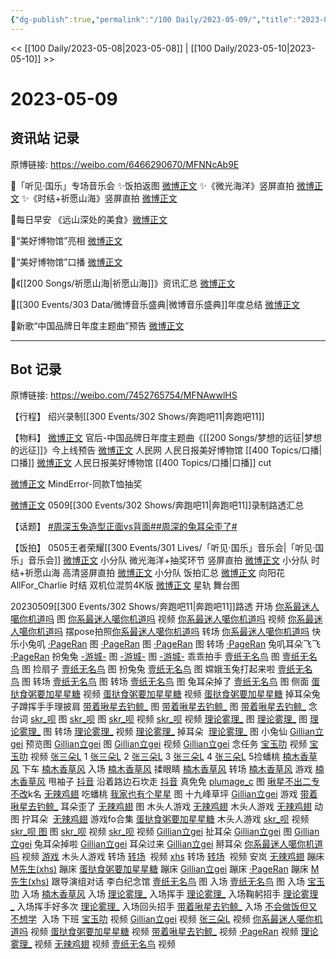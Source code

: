 ```yaml
---
{"dg-publish":true,"permalink":"/100 Daily/2023-05-09/","title":"2023-05-09","created":"2023-05-10T10:11:41.391+08:00","updated":"2023-05-16T20:29:54.523+08:00"}
---
```



<< [[100 Daily/2023-05-08\|2023-05-08]] | [[100 Daily/2023-05-10\|2023-05-10]] >>

# 2023-05-09

## 资讯站 记录

原博链接: https://weibo.com/6466290670/MFNNcAb9E

🌟「听见·国乐」专场音乐会
✨饭拍返图 [微博正文](https://weibo.com/6466290670/4899568024033229)
✨《微光海洋》竖屏直拍 [微博正文](https://weibo.com/6466290670/4899484431814795)
✨《时结+祈愿山海》竖屏直拍 [微博正文](https://weibo.com/6466290670/4899599443823589)

🌟每日早安
《远山深处的美食》[微博正文](https://weibo.com/6466290670/4899412813549619)

🌟“美好博物馆”亮相 [微博正文](https://weibo.com/6466290670/4899574924186057)

🌟“美好博物馆”口播 [微博正文](https://weibo.com/6466290670/4899608859772716)

🌟《[[200 Songs/祈愿山海\|祈愿山海]]》资讯汇总 [微博正文](https://weibo.com/6466290670/4899601826711205)

🌟[[300 Events/303 Data/微博音乐盛典\|微博音乐盛典]]年度总结 [微博正文](https://weibo.com/6466290670/4899554438676538)

🌟新歌“中国品牌日年度主题曲”预告 [微博正文](https://weibo.com/6466290670/4899485005645249)

---
## Bot 记录

原博链接: https://weibo.com/7452765754/MFNAwwlHS

【行程】
绍兴录制[[300 Events/302 Shows/奔跑吧11\|奔跑吧11]]

【物料】
[微博正文](http://weibo.com/5248300719/MFJZQeRmb) 官后-中国品牌日年度主题曲《[[200 Songs/梦想的远征\|梦想的远征]]》今上线预告
[微博正文](http://weibo.com/2286908003/MFLRM5AVO) 人民网 人民日报美好博物馆 [[400 Topics/口播\|口播]]
[微博正文](http://weibo.com/6466290670/MFNhrF0ks) 人民日报美好博物馆 [[400 Topics/口播\|口播]] cut

[微博正文](http://weibo.com/5986255547/MFBX3dTSH) MindError-同款T恤抽奖

[微博正文](https://weibo.com/7452765754/MFKgEqO0q) 0509[[300 Events/302 Shows/奔跑吧11\|奔跑吧11]]录制路透汇总

【话题】
[#周深玉兔造型正面vs背面#](https://s.weibo.com/weibo?q=%23%E5%91%A8%E6%B7%B1%E7%8E%89%E5%85%94%E9%80%A0%E5%9E%8B%E6%AD%A3%E9%9D%A2vs%E8%83%8C%E9%9D%A2%23)[#周深的兔耳朵歪了#](https://s.weibo.com/weibo?q=%23%E5%91%A8%E6%B7%B1%E7%9A%84%E5%85%94%E8%80%B3%E6%9C%B5%E6%AD%AA%E4%BA%86%23)

【饭拍】
0505王者荣耀[[300 Events/301 Lives/「听见·国乐」音乐会\|「听见·国乐」音乐会]]
[微博正文](http://weibo.com/5516625428/MFJfPz0LD) 小分队 微光海洋+抽奖环节 竖屏直拍
[微博正文](http://weibo.com/5516625428/MFMPZkgC7) 小分队 时结+祈愿山海 高清竖屏直拍
[微博正文](http://weibo.com/5516625428/MFN4dmT8k) 小分队 饭拍汇总
[微博正文](http://weibo.com/7082623163/MFEKD27g4) 向阳花AllFor_Charlie 时结 双机位混剪4K版
[微博正文](http://weibo.com/6466290670/MFMdAgVe5) 星轨 舞台图

​​20230509[[300 Events/302 Shows/奔跑吧11\|奔跑吧11]]路透
开场
[你系最迷人噶你机道吗](https://weibo.com/7724525486/MFJq704sU) 图
[你系最迷人噶你机道吗](https://weibo.cn/sinaurl?u=https%3A//weibo.com/7724525486/MFJx2kTVx) 视频
[你系最迷人噶你机道吗](https://weibo.cn/sinaurl?u=https%3A//weibo.com/7724525486/MFJLa96mR) 视频
[你系最迷人噶你机道吗](https://weibo.cn/sinaurl?u=https%3A//weibo.com/7724525486/MFK9tuxVT) 摆pose拍照
​[你系最迷人噶你机道吗](https://weibo.com/7724525486/MFKoSamvz) 转场
[你系最迷人噶你机道吗](https://weibo.com/7724525486/MFNidxeMP) 快乐小兔叽
[·PageRan](https://weibo.cn/sinaurl?u=https%3A//weibo.com/7633014126/MFJqVvAK5) 图
[·PageRan](https://weibo.cn/sinaurl?u=https%3A//weibo.com/7633014126/MFJTYfpCU) 图
[·PageRan](https://weibo.com/7633014126/MFKhQmy6s) 图 转场
[·PageRan](https://weibo.com/7633014126/MFKvm6Y1H) 兔叽耳朵飞飞
​[·PageRan](https://weibo.com/7633014126/MFL9cmkNv) 扮兔兔
[-游城-](https://weibo.cn/sinaurl?u=https%3A//weibo.com/1801743981/MFJqj3CVg) 图
[-游城-](https://weibo.com/1801743981/MFKajuWfA) 图
[-游城-](https://weibo.com/1801743981/MFKCh7ZZL) 乖乖拍手
[壹纸无名鸟](https://weibo.cn/sinaurl?u=https%3A//weibo.com/3043793905/MFJoHdbYv) 图
[壹纸无名鸟](https://weibo.cn/sinaurl?u=https%3A//weibo.com/3043793905/MFJLPxfSB) 图 捡扇子
[壹纸无名鸟](https://weibo.com/3043793905/MFK9db9cd) 图 扮兔兔
[壹纸无名鸟](https://weibo.com/3043793905/MFK2g2IR6) 图 嫦娥玉兔打起来啦
[壹纸无名鸟](https://weibo.com/3043793905/MFKoGCI0A) 图 转场
[壹纸无名鸟](https://weibo.com/3043793905/MFKs7qh8P) 图 转场
[壹纸无名鸟](https://weibo.com/3043793905/MFKQvse3Y) 图 兔耳朵掉了
[壹纸无名鸟](https://weibo.com/3043793905/MFM2MFCDH) 图 侧面
[蛋挞食粥要加星星糖](https://weibo.cn/sinaurl?u=https%3A//weibo.com/6048634807/MFJqOrcUj) 视频
[蛋挞食粥要加星星糖](https://weibo.cn/sinaurl?u=https%3A//weibo.com/6048634807/MFJRr06ud) 视频
[蛋挞食粥要加星星糖](https://weibo.com/6048634807/MFKDJfsLc) 掉耳朵兔子蹲挥手手理披肩
[带着啾星去钓鲸_](https://weibo.cn/sinaurl?u=https%3A//weibo.com/3246571812/MFJAEzhSe) 图
[带着啾星去钓鲸_](https://weibo.cn/sinaurl?u=https%3A//weibo.com/3246571812/MFJMh3qy9) 图
​ [带着啾星去钓鲸_](https://weibo.com/3246571812/MFNwT8dK9) 念台词
[skr_呗](https://weibo.cn/sinaurl?u=https%3A//weibo.com/6433509682/MFJCqfjxc) 图
[skr_呗](https://weibo.cn/sinaurl?u=https%3A//weibo.com/6433509682/MFJZ7BxPE) 图
[skr_呗](https://weibo.cn/sinaurl?u=https%3A//weibo.com/6433509682/MFJMW7NBL) 视频
[skr_呗](https://weibo.com/6433509682/MFLpaBbh9) 视频
[理论雾理_](https://weibo.com/7458115630/MFK2isNq8) 图
[理论雾理_](https://weibo.com/7458115630/MFKhAo1Ap) 图
[理论雾理_](https://weibo.com/7458115630/MFKyTgF3F) 图 转场
​[理论雾理_](https://weibo.com/7458115630/MFKTU7iJi) 视频
[理论雾理_](https://weibo.com/7458115630/MFKZLgOUl) 掉耳朵 
​[理论雾理_](https://weibo.com/7458115630/MFLOqlDgA) 图 小兔仙
[Gillian立gei](https://weibo.cn/sinaurl?u=https%3A//weibo.com/5355738926/MFJtzcLuh) 预览图
[Gillian立gei](https://weibo.cn/sinaurl?u=https%3A//weibo.com/5355738926/MFJAtFuq6) 图
[Gillian立gei](https://weibo.com/5355738926/MFK74f213) 视频
[Gillian立gei](https://weibo.com/5355738926/MFKDOgQsa) 念任务
[宝玉叻](https://weibo.cn/sinaurl?u=https%3A//weibo.com/2645753453/MFJpokxtS) 视频
[宝玉叻](https://weibo.com/2645753453/MFLi9lHYe) 视频
[张三朵L](https://weibo.com/2681397883/MFJrAxLk7) 1
[张三朵L](https://weibo.com/2681397883/MFJqxv3pW) 2
[张三朵L](https://weibo.cn/sinaurl?u=https%3A//weibo.com/2681397883/MFK1a4UA3) 3
[张三朵L](https://weibo.cn/sinaurl?u=https%3A//weibo.com/2681397883/MFK9rFRY1) 4
[张三朵L](https://weibo.com/2681397883/MFKKqFRmk) 5捡蟠桃
[楠木香草风](https://weibo.com/2116526142/MFJt7mNYZ) 下车
​[楠木香草风](https://weibo.cn/sinaurl?u=https%3A//weibo.com/2116526142/MFLL3u66z) 入场
[楠木香草风](https://weibo.com/2116526142/MFL2cfvWd) 揉眼睛
[楠木香草风](https://weibo.com/2116526142/MFKs1bPzS) 转场
[楠木香草风](https://weibo.cn/sinaurl?u=https%3A//weibo.com/2116526142/MFLczg3pB) 游戏
[楠木香草风](https://weibo.cn/sinaurl?u=https%3A//weibo.com/2116526142/MFLuXiJVS) 甩袖子
[抖音](https://weibo.cn/sinaurl?u=https%3A//weibo.com/5122158435/MFJypEafC) 沿着路边石坎走
[抖音](https://weibo.cn/sinaurl?u=https%3A//weibo.com/5122158435/MFJN1moim) 真免免
[plumage_c](https://weibo.cn/sinaurl?u=https%3A//weibo.com/5122158435/MFK1A8pOx) 图
[啾星不出二专不改](https://weibo.com/6330742878/MFKgXC2Wl)k名
[无辣鸡翅](https://weibo.com/7495641082/MFL6gkY4N) 吃蟠桃
[我家也有个星星](https://weibo.com/7423554418/MFMOT9gud) 图
十九峰草坪
[Gillian立gei](https://weibo.com/5355738926/MFLneCZww) 游戏
[带着啾星去钓鲸_](https://weibo.com/3246571812/MFLo7hZF1) 耳朵歪了
[无辣鸡翅](https://weibo.com/7495641082/MFLtBBOO7) 图 木头人游戏
[无辣鸡翅](https://weibo.com/7495641082/MFLxIn04O) 木头人游戏
[无辣鸡翅](https://weibo.com/7495641082/MFMOfwdHb) 动图 拧耳朵 
[无辣鸡翅](https://weibo.com/7495641082/MFNlr20r0) 游戏fo合集
[蛋挞食粥要加星星糖](https://weibo.com/6048634807/MFLARqGHj) 木头人游戏
[skr_呗](https://weibo.com/6433509682/MFLDkrelD) 视频
[skr_呗 图](https://weibo.com/6433509682/MFLwJtzEB) 图
[skr_呗](https://weibo.com/6433509682/MFLIn7qUN) 视频
[skr_呗](https://weibo.com/6433509682/MFLXOx7cD) 视频
[Gillian立gei](https://weibo.com/5355738926/MFLJN7vm6) 扯耳朵
[Gillian立gei](https://weibo.cn/sinaurl?u=https%3A//weibo.com/5355738926/MFMxYnLgB) 图
[Gillian立gei](https://weibo.com/5355738926/MFMHGCEpY) 兔耳朵掉啦 
[Gillian立gei](https://weibo.com/5355738926/MFMUCynyq) 耳朵过来
[Gillian立gei](https://weibo.com/5355738926/MFN222UdS) 掰耳朵
[你系最迷人噶你机道吗](https://weibo.com/7724525486/MFLOJkJwX) 视频
​[游戏](https://weibo.com/5122158435/MFMgsv1S6) 木头人游戏
转场
[转场](https://weibo.com/5122158435/MFLCY3hZb)  视频
[xhs](https://weibo.com/7291483737/MFLT1geEK) 转场
[转场](https://weibo.com/5122158435/MFMwW179q)  视频
安岚
[无辣鸡翅](https://weibo.com/7495641082/MFM0GkQIO) 蹦床
[M先生(xhs)](https://weibo.com/1857196980/MFLVgrRo8) 蹦床
[蛋挞食粥要加星星糖](https://weibo.com/6048634807/MFM66jkZK) 蹦床
[Gillian立gei](https://weibo.com/5355738926/MFMfpcVJD) 蹦床
[·PageRan](https://weibo.com/7633014126/MFMA20Rip) 蹦床
[M先生(xhs)](https://weibo.cn/sinaurl?u=https%3A//weibo.com/5660650573/MFMutasC8) 跟导演组对话
李白纪念馆
[壹纸无名鸟](https://weibo.com/3043793905/MFMQFAAhZ) 图 入场
​[壹纸无名鸟](https://weibo.com/3043793905/MFMXwwLLD) 图 入场
[宝玉叻](https://weibo.com/2645753453/MFMQM7Yne) 入场
[楠木香草风](https://weibo.com/2116526142/MFMR1tJCy) 入场
[理论雾理_](https://weibo.com/7458115630/MFMTU0MpA) 入场挥手
[理论雾理_](https://weibo.com/7458115630/MFMUdsxif) 入场鞠躬招手
[理论雾理_](https://weibo.com/7458115630/MFN1OsguP) 入场挥手好多次
[理论雾理_](https://weibo.com/7458115630/MFN5lasFn) 入场回头招手
[带着啾星去钓鲸_](https://weibo.com/3246571812/MFN9fFKl8) 入场
[不会做饭但又不想学](https://weibo.com/7783552640/MFN3n8bQa)  入场
下班
[宝玉叻](https://weibo.com/2645753453/MFNHoiuxu) 视频
[Gillian立gei](https://weibo.com/5355738926/MFNLxpkjP) 视频
[张三朵L](https://weibo.com/2681397883/MFNImCtTv) 视频
[你系最迷人噶你机道吗](https://weibo.com/7724525486/MFNPaiEAS) 视频
[蛋挞食粥要加星星糖](https://weibo.com/6048634807/MFNSucQDM) 视频
[带着啾星去钓鲸_](https://weibo.com/3246571812/MFNTomvpo) 视频
[·PageRan](https://weibo.com/7633014126/MFNWS8tbM) 视频
[理论雾理_](https://weibo.com/7458115630/MFNYmCI8a) 视频
[无辣鸡翅](https://weibo.com/7495641082/MFO1s3g0l) 视频
[壹纸无名鸟](https://weibo.com/3043793905/MFNZtc91a) 视频
